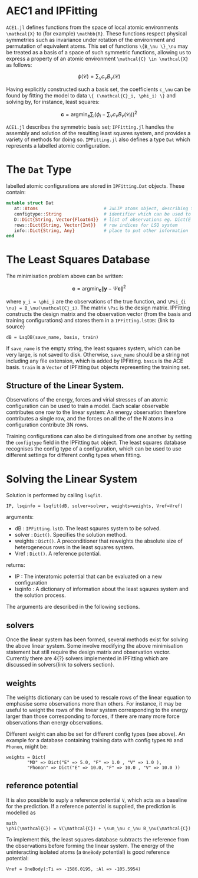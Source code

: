 # AEC1 and IPFitting

`ACE1.jl` defines functions from the space of local atomic environments `` \mathcal{X}`` to (for example) ``\mathbb{R}``. These functions respect physical symmetries such as invariance under rotation of the environment and permutation of equivalent atoms. This set of functions ``\{B_\nu \}_\nu`` may be treated as a basis of a space of such symmetric functions, allowing us to express a property of an atomic environment ``\mathcal{C} \in \mathcal{X}`` as follows:

```math
\phi(\mathcal{C}) = \sum_\nu c_\nu B_\nu(\mathcal{C})
```

Having explicitly constructed such a basis set, the coefficients ``c_\nu`` can be found by fitting the model to data ``\{ (\mathcal{C}_i, \phi_i) \}`` and solving by, for instance, least squares:

```math
\mathbf{c} = \text{arg} \min_\mathbf{c} \sum_i \left( \phi_i - \sum_\nu c_\nu B_\nu(\mathcal{C}_i) \right)^2
```

`ACE1.jl` describes the symmetric basis set; `IPFitting.jl` handles the assembly and solution of the resulting least squares system, and provides a variety of methods for doing so. `IPFitting.jl` also defines a type `Dat` which represents a labelled atomic configuration.

# The `Dat` Type

labelled atomic configurations are stored in `IPFitting.Dat` objects. These contain:
```julia
mutable struct Dat
   at::Atoms                         # JuLIP atoms object, describing the configuration
   configtype::String                # identifier which can be used to group Dats into subsets
   D::Dict{String, Vector{Float64}}  # list of observations eg. Dict(E => 5.0, F => Vector{Float64}()... )
   rows::Dict{String, Vector{Int}}   # row indices for LSQ system
   info::Dict{String, Any}           # place to put other information
end
```

# The Least Squares Database

The minimisation problem above can be written:
```math
\mathbf{c} = \text{arg} \min_\mathbf{c} \| \mathbf{y} - \Psi \mathbf{c} \|^2
```
where ``y_i = \phi_i`` are the observations of the true function, and ``\Psi_{i \nu} = B_\nu(\mathcal{C}_i)``. The matrix ``\Psi`` is the design matrix. IPFitting constructs the design matrix and the observation vector (from the basis and training configurations) and stores them in a ``IPFitting.lstDB``: {link to source}

```
dB = LsqDB(save_name, basis, train)
```
If `save_name` is the empty string, the least squares system, which can be very large, is not saved to disk. Otherwise, `save_name` should be a string not including any file extension, which is added by IPFitting. `basis` is the ACE basis. `train` is a `Vector` of IPFitting `Dat` objects representing the training set. 

## Structure of the Linear System.

Observations of the energy, forces and virial stresses of an atomic configuration can be used to train a model. Each scalar observable contributes one row to the linear system: An energy observation therefore contributes a single row, and the forces on all the of the N atoms in a configuration contribute 3N rows. 

Training configurations can also be distinguised from one another by setting the `configtype` field in the IPFitting `Dat` object. The least squares database recognises the config type of a configuration, which can be used to use different settings for different config types when fitting.

# Solving the Linear System

Solution is performed by calling `lsqfit`.
```
IP, lsqinfo = lsqfit(dB, solver=solver, weights=weights, Vref=Vref)
```
arguments:
* dB : `IPFitting.lstD`. The least sqaures system to be solved. 
* solver : `Dict()`. Specifies the solution method.
* weights : `Dict()`. A preconditioner that reweights the absolute size of heterogeneous rows in the least squares system.
* Vref : `Dict()`. A reference potential.

returns:
* IP : The interatomic potential that can be evaluated on a new configuration
* lsqinfo : A dictionary of information about the least sqaures system and the solution process.

The arguments are described in the following sections.

## solvers

Once the linear system has been formed, several methods exist for solving the above linear system. Some involve modifying the above minimisation statement but still require the design matrix and observation vector. Currently there are 4{?} solvers implemented in IPFitting which are discussed in solvers{link to solvers section}.

## weights

The weights dictionary can be used to rescale rows of the linear equation to emphasise some observations more than others. For instance, it may be useful to weight the rows of the linear system corresponding to the energy larger than those corresponding to forces, if there are many more force observations than energy observations. 

Different weight can also be set for different config types (see above). An example for a database containing training data with config types `MD` and `Phonon`, might be:

```
weights = Dict(
        "MD" => Dict("E" => 5.0, "F" => 1.0 , "V" => 1.0 ),
        "Phonon" => Dict("E" => 10.0, "F" => 10.0 , "V" => 10.0 ))
```

## reference potential

It is also possible to suply a reference potential ``V``, which acts as a baseline for the prediction. If a reference potential is supplied, the prediction is modelled as
```
math
\phi(\mathcal{C}) = V(\mathcal{C}) + \sum_\nu c_\nu B_\nu(\mathcal{C})
```
To implement this, the least squares database subtracts the reference from the observations before forming the linear system. The energy of the uninteracting isolated atoms (a `OneBody` potential) is good reference potential:
```
Vref = OneBody(:Ti => -1586.0195, :Al => -105.5954)
```

